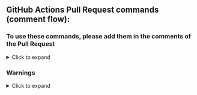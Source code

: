## GitHub Actions Pull Request commands (comment flow):

### To use these commands, please add them in the comments of the Pull Request
<details><summary>Click to expand</summary>

- To run **terragrunt plan** for all changed terragrunt.hcl files write in the comments:
```sh
tg plan
```

- To run **terragrunt plan** for specific terragrunt.hcl file (optional with target resource) write in the comments:
```sh
tg plan --path=<path to terragrunt.hcl> # indrive-dev/eu-central-1/dev/services/dmtest/cloudfront/alarms/terragrunt.hcl
tg plan --path=<path to terragrunt.hcl> --target=<resource in state> # aws_eks_cluster.this[0]
```

- To run **terragrunt apply** for all successfully planned terragrunt.hcl files write in the comments:
```sh
tg apply
```

- To run **terragrunt apply** for specific terragrunt.hcl file (optional with target resource) write in the comments:
```sh
tg apply --path=<path to terragrunt.hcl> # indrive-dev/eu-central-1/dev/services/dmtest/cloudfront/alarms/terragrunt.hcl
tg apply --path=<path to terragrunt.hcl> --target=<resource in state> # aws_eks_cluster.this[0]
```

- To run **terragrunt apply** for all resources regardless of successfull plan terragrunt.hcl files write in the comments:
```sh
tg apply all
```

- To run **terragrunt destroy** for all **DELETED** terragrunt.hcl files write in the comments:
```sh
tg destroy
```

- To run **terragrunt state list** for specific terragrunt.hcl file write in the comments:
```sh
tg state list --path=<path to terragrunt.hcl> # indrive-dev/eu-central-1/dev/services/dmtest/cloudfront/alarms/terragrunt.hcl
```

- To run **terragrunt state rm** for specific terragrunt.hcl file write in the comments:
```sh
tg state rm
  --path=<path to terragrunt.hcl> # indrive-dev/eu-central-1/dev/services/dmtest/cloudfront/alarms/terragrunt.hcl
  --resource=<resource in state> # module.metric-alarm["alarm_cloudfront_5xxErrorRate"].aws_cloudwatch_metric_alarm.this[0]
```

- To run **terragrunt import** for specific terragrunt.hcl file write in the comments:
```sh
tg import
  --path=<path to terragrunt.hcl> # indrive-dev/eu-central-1/dev/services/dmtest/cloudfront/alarms/terragrunt.hcl
  --to=<resource in state> # module.metric-alarm["alarm_cloudfront_5xxErrorRate"].aws_cloudwatch_metric_alarm.this[0]
  --id=<resource in AWS> # You can find the explanation below.
```

<details><summary>Constructing the tg import command for Terraform resources</summary>

The `tg import` command allows you to associate Terraform-managed resources with existing infrastructure components. Each command follows the pattern:

```sh
tg import
  --path=FILE_PATH
  --to=RESOURCE_TYPE.RESOURCE_NAME[INDEX]
  --id=RESOURCE_ID
```

1. **FILE_PATH**: The relative path to the `terragrunt.hcl` file that manages this resource.

2. **RESOURCE_TYPE**: The type of resource you are importing, which follows the Terraform resource naming convention. For example:

- AWS Security Group: `aws_security_group`
- AWS S3 Bucket: `aws_s3_bucket`
- AWS RDS Instance: `aws_db_instance`

3. **RESOURCE_NAME**: The logical name of the resource in the Terraform configuration. This is the name you have assigned in the `.tf` file. For example, look into `tg output`:

```sh
### Plan for indrive-prod-devplatform/eu-north-1/devplatform/shared/redis-7-auth-test/redis7/users/terragrunt.hcl:
...
  # aws_elasticache_user_group.this[0] has changed
```

- `aws_elasticache_user_group.this[0]` will be the resource
- `[0]` is the index

> **INDEX**: This applies when you are importing resources from lists or modules where multiple instances of the resource exist. If there is only one resource, you can omit the index. If there are multiple, use [INDEX] to specify which resource you want to import (starting from [0] for the first resource).

4. **RESOURCE_ID**: The ID of the resource in your cloud provider’s infrastructure. For AWS, this is usually an identifier like:
- Security Group: `sg-09a43826e5f63b24f`
- S3 Bucket: `my-s3-bucket`
- RDS Instance: `rds-instance-id`

> Or you can find it into terraform docs (just google the resource name and in the document bottom it will be resource id selection, [example](https://registry.terraform.io/providers/hashicorp/aws/latest/docs/resources/security_group#import)).

</details>

</details>

### Warnings

<details><summary>Click to expand</summary>

> The commands cannot be used in a merged Pull Request.

> The `tg apply/tg apply all/tg destroy` commands can be used only after approval.

> If a resource has many dependencies (e.g. ElastiCache), the plan may fail during deployment. Therefore, each time you run the tg plan / tg apply command, the comment from the github-actions bot will show new output. You may need to write the command multiple times to deploy a resource with dependencies.

> To delete a resource, you need to comment with `tg destroy` and remove the files from the repository in the PR itself.

</details>
